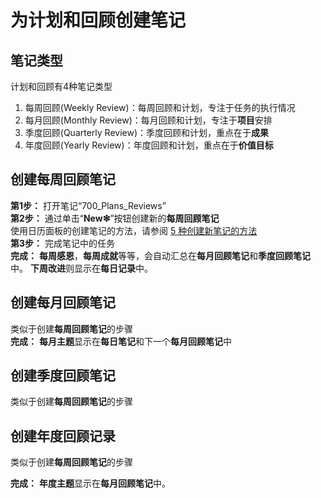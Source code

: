 # 为计划和回顾创建笔记

## 笔记类型

计划和回顾有4种笔记类型

1. 每周回顾(Weekly Review)：每周回顾和计划，专注于任务的执行情况
2. 每月回顾(Monthly Review)：每月回顾和计划，专注于**项目**安排
3. 季度回顾(Quarterly Review)：季度回顾和计划，重点在于**成果**
4. 年度回顾(Yearly Review)：年度回顾和计划，重点在于**价值目标**


## 创建每周回顾笔记

**第1步：** 打开笔记“700_Plans_Reviews”  
**第2步：** 通过单击“**New❇**”按钮创建新的**每周回顾笔记**  
使用日历面板的创建笔记的方法，请参阅 [5 种创建新笔记的方法](QS_a1_5_ways_to_create_new_notes.md)  
**第3步：** 完成笔记中的任务  
**完成：** **每周感恩**，**每周成就**等等，会自动汇总在**每月回顾笔记**和**季度回顾笔记**中。 **下周改进**则显示在**每日记录**中。  

## 创建每月回顾笔记

类似于创建**每周回顾笔记**的步骤   
**完成：** **每月主题**显示在**每日笔记**和下一个**每月回顾笔记**中  

## 创建季度回顾笔记

类似于创建**每周回顾笔记**的步骤

## 创建年度回顾记录

类似于创建**每周回顾笔记**的步骤

**完成：** **年度主题**显示在**每月回顾笔记**中。

